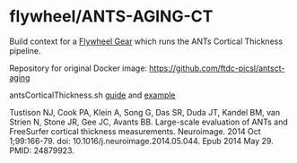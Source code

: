 # flywheel/ANTS-AGING-CT
Build context for a [Flywheel Gear](https://github.com/flywheel-io/gears/tree/master/spec) which runs the ANTs Cortical Thickness pipeline.

Repository for original Docker image: https://github.com/ftdc-picsl/antsct-aging

antsCorticalThickness.sh [guide](https://github.com/ANTsX/ANTs/wiki/antsCorticalThickness-and-antsLongitudinalCorticalThickness-output) and [example](https://github.com/ntustison/antsCorticalThicknessExample)


Tustison NJ, Cook PA, Klein A, Song G, Das SR, Duda JT, Kandel BM, van Strien N, Stone JR, Gee JC, Avants BB. Large-scale evaluation of ANTs and FreeSurfer cortical thickness measurements. Neuroimage. 2014 Oct 1;99:166-79. doi: 10.1016/j.neuroimage.2014.05.044. Epub 2014 May 29. PMID: 24879923.
